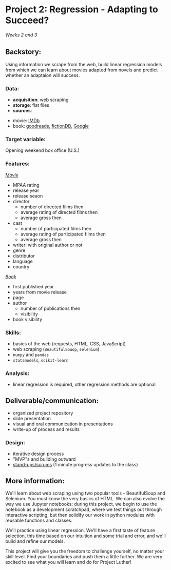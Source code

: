 # Project 2: Regression - Adapting to Succeed?
###### Weeks 2 and 3

## Backstory:

Using information we scrape from the web, build linear regression models from which we can learn about movies adapted from novels and predict whether an adaptaion will success.

### Data:

 * **acquisition**: web scraping
 * **storage**: flat files
 * **sources**:
  - movie: [IMDb](https://www.imdb.com/)
  - book: [goodreads](https://www.goodreads.com/), [fictionDB](https://www.fictiondb.com/), [Google](https://www.google.com/)


### Target variable:
Opening weekend box office (U.S.)
### Features:
<ins>*Movie*</ins>
  - MPAA rating
  - release year
  - release seaon
  - director
    - number of directed films then
    - average rating of directed films then
    - average gross then
  - cast
    - number of participated films then
    - average rating of participated films then
    - average gross then
  - writer: with original author or not
  - genre
  - distributor
  - language
  - country
  
<ins>*Book*<ins/>
  - first published year
  - years from movie release
  - page
  - author
    - number of publications then
    - visibility
  - book visibility
 
  
 

  

### Skills:

 * basics of the web (requests, HTML, CSS, JavaScript)
 * web scraping (`BeautifulSouop`, `selenium`)
 * `numpy` and `pandas`
 * `statsmodels`, `scikit-learn`


### Analysis:

 * linear regression is required, other regression methods are optional


## Deliverable/communication:

 * organized project repository
 * slide presentation
 * visual and oral communication in presentations
 * write-up of process and results


### Design:

 * iterative design process
 * "MVP"s and building outward
 * [stand-ups/scrums](https://en.wikipedia.org/wiki/Scrum_(software_development)) (1 minute progress updates to the class)


## More information:

We'll learn about web scraping using two popular tools - BeautifulSoup and Selenium. You must know the very basics of HTML. We can also evolve the way we use Jupyter notebooks; during this project, we begin to use the notebook as a development scratchpad, where we test things out through interactive scripting, but then solidify our work in python modules with reusable functions and classes.

We'll practice using linear regression. We'll have a first taste of feature selection, this time based on our intuition and some trial and error, and we'll build and refine our models.

This project will give you the freedom to challenge yourself, no matter your skill level. Find your boundaries and push them a little further. We are very excited to see what you will learn and do for Project Luther!
